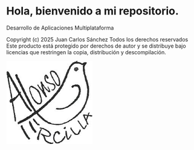 # Hola, bienvenido a mi repositorio.
Desarrollo de Aplicaciones Multiplataforma

Copyright (c) 2025 Juan Carlos Sánchez
Todos los derechos reservados
Este producto está protegido por derechos de autor y se distribuye bajo licencias que restringen la copia, distribución y descompilación.

<a href = "https://sites.google.com/site/seciesalonso/"><img style="float:left" src="https://github.com/jcsanchezs368/jcsanchezs368/blob/main/ercilla.jpg?raw=true" alt="logo ercilla"></a>
